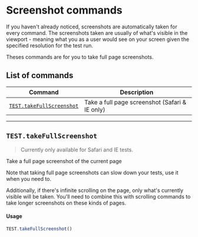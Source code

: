 # Screenshot commands

If you haven't already noticed, screenshots are automatically taken for every command. The screenshots taken are usually of what's visible in the viewport - meaning what you as a user would see on your screen given the specified resolution for the test run. 

Theses commands are for you to take full page screenshots.

## List of commands

| Command | Description |
|---------|-------------|
| [`TEST.takeFullScreenshot`](#testtakefullscreenshot) | Take a full page screenshot (Safari & IE only) |

---

## `TEST.takeFullScreenshot`

> Currently only available for Safari and IE tests.

Take a full page screenshot of the current page

Note that taking full page screenshots can slow down your tests, use it when you need to.

Additionally, if there's infinite scrolling on the page, only what's currently visible will be taken. You'll need to combine this with scrolling commands to take longer screenshots on these kinds of pages.

#### Usage
```javascript
TEST.takeFullScreenshot()
```
